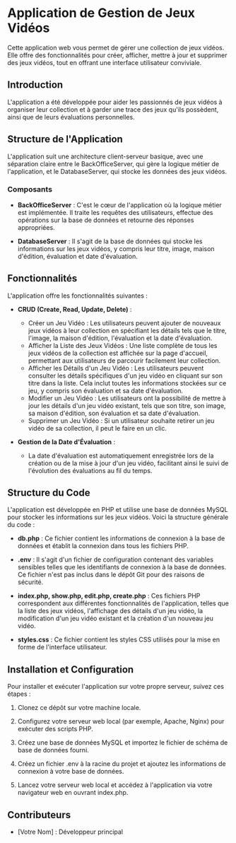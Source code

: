 # Application de Gestion de Jeux Vidéos

Cette application web vous permet de gérer une collection de jeux vidéos. Elle offre des fonctionnalités pour créer, afficher, mettre à jour et supprimer des jeux vidéos, tout en offrant une interface utilisateur conviviale.

## Introduction

L'application a été développée pour aider les passionnés de jeux vidéos à organiser leur collection et à garder une trace des jeux qu'ils possèdent, ainsi que de leurs évaluations personnelles.

## Structure de l'Application

L'application suit une architecture client-serveur basique, avec une séparation claire entre le BackOfficeServer, qui gère la logique métier de l'application, et le DatabaseServer, qui stocke les données des jeux vidéos.

### Composants

- **BackOfficeServer** : C'est le cœur de l'application où la logique métier est implémentée. Il traite les requêtes des utilisateurs, effectue des opérations sur la base de données et retourne des réponses appropriées.
  
- **DatabaseServer** : Il s'agit de la base de données qui stocke les informations sur les jeux vidéos, y compris leur titre, image, maison d'édition, évaluation et date d'évaluation.

## Fonctionnalités

L'application offre les fonctionnalités suivantes :

- **CRUD (Create, Read, Update, Delete)** :
  - Créer un Jeu Vidéo : Les utilisateurs peuvent ajouter de nouveaux jeux vidéos à leur collection en spécifiant les détails tels que le titre, l'image, la maison d'édition, l'évaluation et la date d'évaluation.
  - Afficher la Liste des Jeux Vidéos : Une liste complète de tous les jeux vidéos de la collection est affichée sur la page d'accueil, permettant aux utilisateurs de parcourir facilement leur collection.
  - Afficher les Détails d'un Jeu Vidéo : Les utilisateurs peuvent consulter les détails spécifiques d'un jeu vidéo en cliquant sur son titre dans la liste. Cela inclut toutes les informations stockées sur ce jeu, y compris son évaluation et sa date d'évaluation.
  - Modifier un Jeu Vidéo : Les utilisateurs ont la possibilité de mettre à jour les détails d'un jeu vidéo existant, tels que son titre, son image, sa maison d'édition, son évaluation et sa date d'évaluation.
  - Supprimer un Jeu Vidéo : Si un utilisateur souhaite retirer un jeu vidéo de sa collection, il peut le faire en un clic.

- **Gestion de la Date d'Évaluation** :
  - La date d'évaluation est automatiquement enregistrée lors de la création ou de la mise à jour d'un jeu vidéo, facilitant ainsi le suivi de l'évolution des évaluations au fil du temps.

## Structure du Code

L'application est développée en PHP et utilise une base de données MySQL pour stocker les informations sur les jeux vidéos. Voici la structure générale du code :

- **db.php** : Ce fichier contient les informations de connexion à la base de données et établit la connexion dans tous les fichiers PHP.
  
- **.env** : Il s'agit d'un fichier de configuration contenant des variables sensibles telles que les identifiants de connexion à la base de données. Ce fichier n'est pas inclus dans le dépôt Git pour des raisons de sécurité.

- **index.php, show.php, edit.php, create.php** : Ces fichiers PHP correspondent aux différentes fonctionnalités de l'application, telles que la liste des jeux vidéos, l'affichage des détails d'un jeu vidéo, la modification d'un jeu vidéo existant et la création d'un nouveau jeu vidéo.

- **styles.css** : Ce fichier contient les styles CSS utilisés pour la mise en forme de l'interface utilisateur.

## Installation et Configuration

Pour installer et exécuter l'application sur votre propre serveur, suivez ces étapes :

1. Clonez ce dépôt sur votre machine locale.
  
2. Configurez votre serveur web local (par exemple, Apache, Nginx) pour exécuter des scripts PHP.

3. Créez une base de données MySQL et importez le fichier de schéma de base de données fourni.

4. Créez un fichier .env à la racine du projet et ajoutez les informations de connexion à votre base de données.

5. Lancez votre serveur web local et accédez à l'application via votre navigateur web en ouvrant index.php.

## Contributeurs

- [Votre Nom] : Développeur principal
